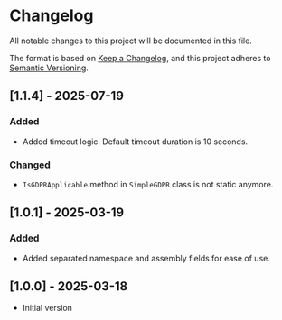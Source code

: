 # Changelog
All notable changes to this project will be documented in this file.

The format is based on [Keep a Changelog](https://keepachangelog.com/en/1.0.0/),
and this project adheres to [Semantic Versioning](https://semver.org/spec/v2.0.0.html).

## [1.1.4] - 2025-07-19
### Added
- Added timeout logic. Default timeout duration is 10 seconds.

### Changed
- `IsGDPRApplicable` method in `SimpleGDPR` class is not static anymore.

## [1.0.1] - 2025-03-19
### Added
- Added separated namespace and assembly fields for ease of use.

## [1.0.0] - 2025-03-18
- Initial version